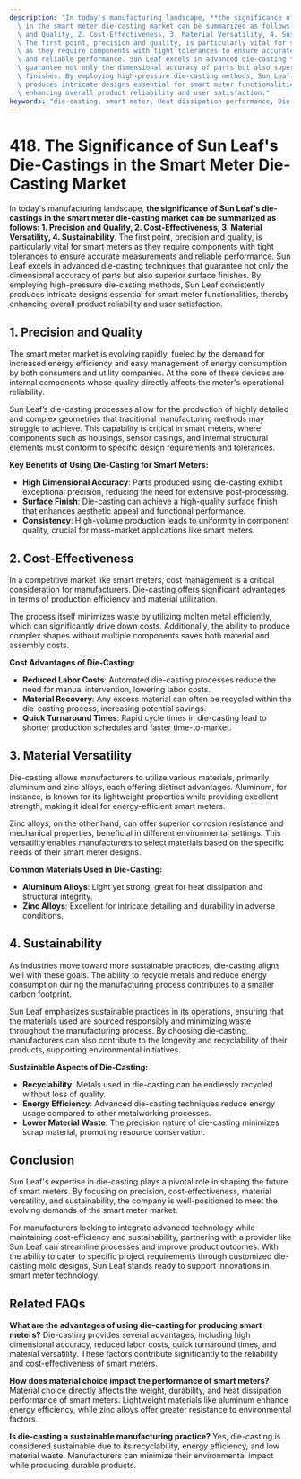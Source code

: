 ```yaml
---
description: "In today's manufacturing landscape, **the significance of Sun Leaf's die-castings\
  \ in the smart meter die-casting market can be summarized as follows: 1. Precision\
  \ and Quality, 2. Cost-Effectiveness, 3. Material Versatility, 4. Sustainability**.\
  \ The first point, precision and quality, is particularly vital for smart meters\
  \ as they require components with tight tolerances to ensure accurate measurements\
  \ and reliable performance. Sun Leaf excels in advanced die-casting techniques that\
  \ guarantee not only the dimensional accuracy of parts but also superior surface\
  \ finishes. By employing high-pressure die-casting methods, Sun Leaf consistently\
  \ produces intricate designs essential for smart meter functionalities, thereby\
  \ enhancing overall product reliability and user satisfaction."
keywords: "die-casting, smart meter, Heat dissipation performance, Die casting process"
---
```

# 418. The Significance of Sun Leaf's Die-Castings in the Smart Meter Die-Casting Market

In today's manufacturing landscape, **the significance of Sun Leaf's die-castings in the smart meter die-casting market can be summarized as follows: 1. Precision and Quality, 2. Cost-Effectiveness, 3. Material Versatility, 4. Sustainability**. The first point, precision and quality, is particularly vital for smart meters as they require components with tight tolerances to ensure accurate measurements and reliable performance. Sun Leaf excels in advanced die-casting techniques that guarantee not only the dimensional accuracy of parts but also superior surface finishes. By employing high-pressure die-casting methods, Sun Leaf consistently produces intricate designs essential for smart meter functionalities, thereby enhancing overall product reliability and user satisfaction.

## **1. Precision and Quality**

The smart meter market is evolving rapidly, fueled by the demand for increased energy efficiency and easy management of energy consumption by both consumers and utility companies. At the core of these devices are internal components whose quality directly affects the meter's operational reliability. 

Sun Leaf’s die-casting processes allow for the production of highly detailed and complex geometries that traditional manufacturing methods may struggle to achieve. This capability is critical in smart meters, where components such as housings, sensor casings, and internal structural elements must conform to specific design requirements and tolerances. 

**Key Benefits of Using Die-Casting for Smart Meters:**
- **High Dimensional Accuracy**: Parts produced using die-casting exhibit exceptional precision, reducing the need for extensive post-processing.
- **Surface Finish**: Die-casting can achieve a high-quality surface finish that enhances aesthetic appeal and functional performance.
- **Consistency**: High-volume production leads to uniformity in component quality, crucial for mass-market applications like smart meters.

## **2. Cost-Effectiveness**

In a competitive market like smart meters, cost management is a critical consideration for manufacturers. Die-casting offers significant advantages in terms of production efficiency and material utilization. 

The process itself minimizes waste by utilizing molten metal efficiently, which can significantly drive down costs. Additionally, the ability to produce complex shapes without multiple components saves both material and assembly costs. 

**Cost Advantages of Die-Casting:**
- **Reduced Labor Costs**: Automated die-casting processes reduce the need for manual intervention, lowering labor costs.
- **Material Recovery**: Any excess material can often be recycled within the die-casting process, increasing potential savings.
- **Quick Turnaround Times**: Rapid cycle times in die-casting lead to shorter production schedules and faster time-to-market.

## **3. Material Versatility**

Die-casting allows manufacturers to utilize various materials, primarily aluminum and zinc alloys, each offering distinct advantages. Aluminum, for instance, is known for its lightweight properties while providing excellent strength, making it ideal for energy-efficient smart meters. 

Zinc alloys, on the other hand, can offer superior corrosion resistance and mechanical properties, beneficial in different environmental settings. This versatility enables manufacturers to select materials based on the specific needs of their smart meter designs.

**Common Materials Used in Die-Casting:**
- **Aluminum Alloys**: Light yet strong, great for heat dissipation and structural integrity.
- **Zinc Alloys**: Excellent for intricate detailing and durability in adverse conditions.

## **4. Sustainability**

As industries move toward more sustainable practices, die-casting aligns well with these goals. The ability to recycle metals and reduce energy consumption during the manufacturing process contributes to a smaller carbon footprint. 

Sun Leaf emphasizes sustainable practices in its operations, ensuring that the materials used are sourced responsibly and minimizing waste throughout the manufacturing process. By choosing die-casting, manufacturers can also contribute to the longevity and recyclability of their products, supporting environmental initiatives.

**Sustainable Aspects of Die-Casting:**
- **Recyclability**: Metals used in die-casting can be endlessly recycled without loss of quality.
- **Energy Efficiency**: Advanced die-casting techniques reduce energy usage compared to other metalworking processes.
- **Lower Material Waste**: The precision nature of die-casting minimizes scrap material, promoting resource conservation.

## **Conclusion**

Sun Leaf's expertise in die-casting plays a pivotal role in shaping the future of smart meters. By focusing on precision, cost-effectiveness, material versatility, and sustainability, the company is well-positioned to meet the evolving demands of the smart meter market. 

For manufacturers looking to integrate advanced technology while maintaining cost-efficiency and sustainability, partnering with a provider like Sun Leaf can streamline processes and improve product outcomes. With the ability to cater to specific project requirements through customized die-casting mold designs, Sun Leaf stands ready to support innovations in smart meter technology.

## Related FAQs

**What are the advantages of using die-casting for producing smart meters?**
Die-casting provides several advantages, including high dimensional accuracy, reduced labor costs, quick turnaround times, and material versatility. These factors contribute significantly to the reliability and cost-effectiveness of smart meters.

**How does material choice impact the performance of smart meters?**
Material choice directly affects the weight, durability, and heat dissipation performance of smart meters. Lightweight materials like aluminum enhance energy efficiency, while zinc alloys offer greater resistance to environmental factors.

**Is die-casting a sustainable manufacturing practice?**
Yes, die-casting is considered sustainable due to its recyclability, energy efficiency, and low material waste. Manufacturers can minimize their environmental impact while producing durable products.
